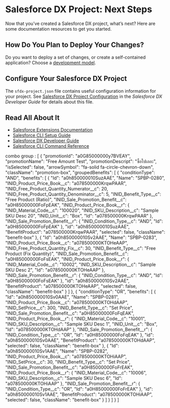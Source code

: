 # Salesforce DX Project: Next Steps

Now that you’ve created a Salesforce DX project, what’s next? Here are some documentation resources to get you started.

## How Do You Plan to Deploy Your Changes?

Do you want to deploy a set of changes, or create a self-contained application? Choose a [development model](https://developer.salesforce.com/tools/vscode/en/user-guide/development-models).

## Configure Your Salesforce DX Project

The `sfdx-project.json` file contains useful configuration information for your project. See [Salesforce DX Project Configuration](https://developer.salesforce.com/docs/atlas.en-us.sfdx_dev.meta/sfdx_dev/sfdx_dev_ws_config.htm) in the _Salesforce DX Developer Guide_ for details about this file.

## Read All About It

- [Salesforce Extensions Documentation](https://developer.salesforce.com/tools/vscode/)
- [Salesforce CLI Setup Guide](https://developer.salesforce.com/docs/atlas.en-us.sfdx_setup.meta/sfdx_setup/sfdx_setup_intro.htm)
- [Salesforce DX Developer Guide](https://developer.salesforce.com/docs/atlas.en-us.sfdx_dev.meta/sfdx_dev/sfdx_dev_intro.htm)
- [Salesforce CLI Command Reference](https://developer.salesforce.com/docs/atlas.en-us.sfdx_cli_reference.meta/sfdx_cli_reference/cli_reference.htm)



combo group : [
  {
    "promotionId": "a0G85000000y7BVEAY",
    "promotionName": "Free Amount Test",
    "promotionDescript": "ซื้อไปเถอะ",
    "isSelected": false,
    "arrowSymbol": "fa-solid fa-circle-chevron-down",
    "className": "promotion-box",
    "groupedBenefits": [
      {
        "conditionType": "AND",
        "benefits": [
          {
            "Id": "a0h850000010SuzAAE",
            "Name": "SPBP-0280",
            "INID_Product_Price_Book__c": "a078500000KrqwPAAR",
            "INID_Free_Product_Quantity_Numerator__c": 20,
            "INID_Free_Product_Quantity_Denominator__c": 5,
            "INID_Benefit_Type__c": "Free Product (Ratio)",
            "INID_Sale_Promotion_Benefit__c": "a0H85000000FoFpEAK",
            "INID_Product_Price_Book__r": {
              "INID_Material_Code__c": "100020",
              "INID_SKU_Description__c": "Sample SKU Desc 20",
              "INID_Unit__c": "Box",
              "Id": "a078500000KrqwPAAR"
            },
            "INID_Sale_Promotion_Benefit__r": {
              "INID_Condition_Type__c": "AND",
              "Id": "a0H85000000FoFpEAK"
            },
            "id": "a0h850000010SuzAAE",
            "BenefitProduct": "a078500000KrqwPAAR",
            "selected": false,
            "className": "benefit-box"
          },
          {
            "Id": "a0h850000010Sv2AAE",
            "Name": "SPBP-0283",
            "INID_Product_Price_Book__c": "a078500000KTOHeAAP",
            "INID_Free_Product_Quantity_Fix__c": 30,
            "INID_Benefit_Type__c": "Free Product (Fix Quantity)",
            "INID_Sale_Promotion_Benefit__c": "a0H85000000FoFsEAK",
            "INID_Product_Price_Book__r": {
              "INID_Material_Code__c": "10002",
              "INID_SKU_Description__c": "Sample SKU Desc 2",
              "Id": "a078500000KTOHeAAP"
            },
            "INID_Sale_Promotion_Benefit__r": {
              "INID_Condition_Type__c": "AND",
              "Id": "a0H85000000FoFsEAK"
            },
            "id": "a0h850000010Sv2AAE",
            "BenefitProduct": "a078500000KTOHeAAP",
            "selected": false,
            "className": "benefit-box"
          }
        ]
      },
      {
        "conditionType": "OR",
        "benefits": [
          {
            "Id": "a0h850000010Sv0AAE",
            "Name": "SPBP-0281",
            "INID_Product_Price_Book__c": "a078500000KTOHdAAP",
            "INID_SetPrice__c": 300,
            "INID_Benefit_Type__c": "Set Price",
            "INID_Sale_Promotion_Benefit__c": "a0H85000000FoFqEAK",
            "INID_Product_Price_Book__r": {
              "INID_Material_Code__c": "10001",
              "INID_SKU_Description__c": "Sample SKU Desc 1",
              "INID_Unit__c": "Box",
              "Id": "a078500000KTOHdAAP"
            },
            "INID_Sale_Promotion_Benefit__r": {
              "INID_Condition_Type__c": "OR",
              "Id": "a0H85000000FoFqEAK"
            },
            "id": "a0h850000010Sv0AAE",
            "BenefitProduct": "a078500000KTOHdAAP",
            "selected": false,
            "className": "benefit-box"
          },
          {
            "Id": "a0h850000010Sv1AAE",
            "Name": "SPBP-0282",
            "INID_Product_Price_Book__c": "a078500000KTOHiAAP",
            "INID_SetPrice__c": 30,
            "INID_Benefit_Type__c": "Set Price",
            "INID_Sale_Promotion_Benefit__c": "a0H85000000FoFrEAK",
            "INID_Product_Price_Book__r": {
              "INID_Material_Code__c": "10006",
              "INID_SKU_Description__c": "Sample SKU Desc 6",
              "Id": "a078500000KTOHiAAP"
            },
            "INID_Sale_Promotion_Benefit__r": {
              "INID_Condition_Type__c": "OR",
              "Id": "a0H85000000FoFrEAK"
            },
            "id": "a0h850000010Sv1AAE",
            "BenefitProduct": "a078500000KTOHiAAP",
            "selected": false,
            "className": "benefit-box"
          }
        ]
      }
    ]
  }
]


